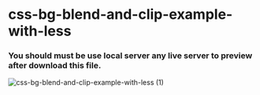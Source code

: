 # css-bg-blend-and-clip-example-with-less
### You should must be use local server any live server to preview after download this file.

![css-bg-blend-and-clip-example-with-less (1)](https://user-images.githubusercontent.com/38612699/54743701-14381f00-4bef-11e9-8d47-8b2f3aade10b.png)
